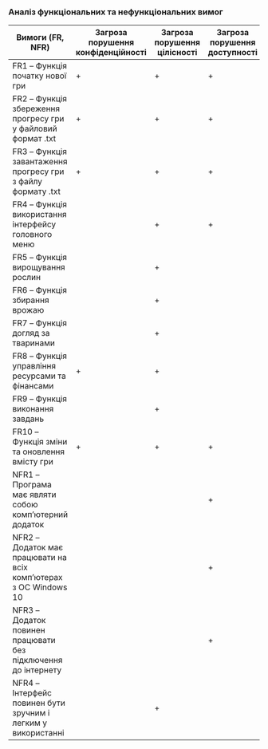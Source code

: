 ### Аналіз функціональних та нефункціональних вимог
| **Вимоги (FR, NFR)**                                                    | **Загроза порушення конфіденційності** | **Загроза порушення цілісності** | **Загроза порушення доступності** |
|--------------------------------------------------------------------------|---------------------------------------|---------------------------------|---------------------------------|
| FR1 – Функція початку нової гри                                           | +                                     | +                               | +                               |
| FR2 – Функція збереження прогресу гри у файловий формат .txt              | +                                     | +                               | +                               |
| FR3 – Функція завантаження прогресу гри з файлу формату .txt              | +                                     | +                               | +                               |
| FR4 – Функція використання інтерфейсу головного меню                      |                                       | +                               | +                               |
| FR5 – Функція вирощування рослин                                          |                                       | +                               |                                 |
| FR6 – Функція збирання врожаю                                             |                                       | +                               |                                 |
| FR7 – Функція догляд за тваринами                                         |                                       | +                               |                                 |
| FR8 – Функція управління ресурсами та фінансами                           | +                                     | +                               |                                 |
| FR9 – Функція виконання завдань                                           |                                       | +                               |                                 |
| FR10 – Функція зміни та оновлення вмісту гри                              | +                                     | +                               | +                               |
| NFR1 – Програма має являти собою комп’ютерний додаток                     |                                       |                                 | +                               |
| NFR2 – Додаток має працювати на всіх комп’ютерах з ОС Windows 10          |                                       |                                 | +                               |
| NFR3 – Додаток повинен працювати без підключення до інтернету             |                                       |                                 | +                               |
| NFR4 – Інтерфейс повинен бути зручним і легким у використанні             |                                       | +                               |                                 |

